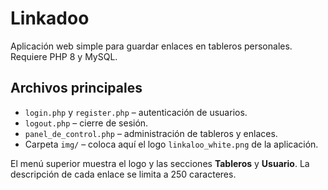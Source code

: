 # Linkadoo

Aplicación web simple para guardar enlaces en tableros personales. Requiere PHP 8 y MySQL.

## Archivos principales

- `login.php` y `register.php` – autenticación de usuarios.
- `logout.php` – cierre de sesión.
- `panel_de_control.php` – administración de tableros y enlaces.
- Carpeta `img/` – coloca aquí el logo `linkaloo_white.png` de la aplicación.

El menú superior muestra el logo y las secciones **Tableros** y **Usuario**.
La descripción de cada enlace se limita a 250 caracteres.
